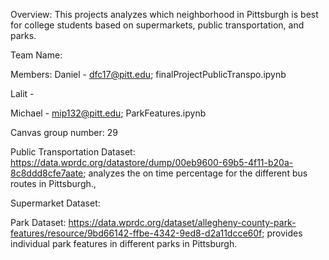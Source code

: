 Overview: This projects analyzes which neighborhood in Pittsburgh is best for college students based on supermarkets, public transportation, and parks.

Team Name:

Members: Daniel - dfc17@pitt.edu; finalProjectPublicTranspo.ipynb

Lalit - 

Michael - mip132@pitt.edu; ParkFeatures.ipynb

Canvas group number: 29

Public Transportation Dataset: https://data.wprdc.org/datastore/dump/00eb9600-69b5-4f11-b20a-8c8ddd8cfe7aate; analyzes the on time percentage for the different bus routes in Pittsburgh.,

Supermarket Dataset: 

Park Dataset: https://data.wprdc.org/dataset/allegheny-county-park-features/resource/9bd66142-ffbe-4342-9ed8-d2a11dcce60f; provides individual park features in different parks in Pittsburgh.
